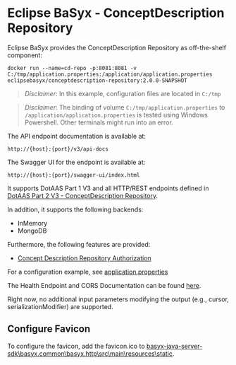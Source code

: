 # Eclipse BaSyx - ConceptDescription Repository 
Eclipse BaSyx provides the ConceptDescription Repository as off-the-shelf component:

    docker run --name=cd-repo -p:8081:8081 -v C:/tmp/application.properties:/application/application.properties eclipsebasyx/conceptdescription-repository:2.0.0-SNAPSHOT 

> *Disclaimer*: In this example, configuration files are located in `C:/tmp`

> *Disclaimer*: The binding of volume `C:/tmp/application.properties` to `/application/application.properties` is tested using Windows Powershell. Other terminals might run into an error.

The API endpoint documentation is available at:

	http://{host}:{port}/v3/api-docs
	
The Swagger UI for the endpoint is available at:

	http://{host}:{port}/swagger-ui/index.html

It supports DotAAS Part 1 V3 and all HTTP/REST endpoints defined in [DotAAS Part 2 V3 - ConceptDescription Repository](https://app.swaggerhub.com/apis/Plattform_i40/ConceptDescriptionRepositoryServiceSpecification/V3.0.1_SSP-001).

In addition, it supports the following backends:
* InMemory
* MongoDB

Furthermore, the following features are provided:
* [Concept Description Repository Authorization](basyx.conceptdescriptionrepository-feature-authorization)

For a configuration example, see [application.properties](basyx.conceptdescriptionrepository.component/src/main/resources/application.properties)

The Health Endpoint and CORS Documentation can be found [here](../docs/Readme.md). 

Right now, no additional input parameters modifying the output (e.g., cursor, serializationModifier) are supported.


## Configure Favicon
To configure the favicon, add the favicon.ico to [basyx-java-server-sdk\basyx.common\basyx.http\src\main\resources\static](../basyx.common/basyx.http/src/main/resources/static/).

